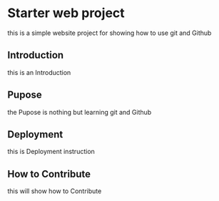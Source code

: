 # Starter web project
this is a simple website project for showing how to use git and Github
## Introduction
this is an Introduction
## Pupose
the Pupose is nothing but learning git and Github
## Deployment
this is Deployment instruction
## How to Contribute
this will show how to Contribute